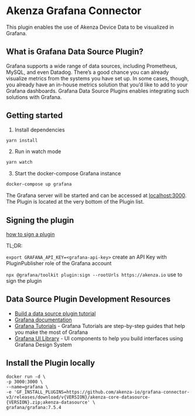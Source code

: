 # Akenza Grafana Connector

This plugin enables the use of Akenza Device Data to be visualized in Grafana.

## What is Grafana Data Source Plugin?

Grafana supports a wide range of data sources, including Prometheus, MySQL, and even Datadog. There’s a good chance you can already visualize metrics from the systems you have set up. In some cases, though, you already have an in-house metrics solution that you’d like to add to your Grafana dashboards. Grafana Data Source Plugins enables integrating such solutions with Grafana.

## Getting started

1. Install dependencies
```BASH
yarn install
```
2. Run in watch mode
```BASH
yarn watch
```
3. Start the docker-compose Grafana instance
```BASH
docker-compose up grafana
```
The Grafana server will be started and can be accessed at [localhost:3000](). The Plugin is located at the very bottom of the Plugin list.

## Signing the plugin

[how to sign a plugin](https://grafana.com/docs/grafana/latest/developers/plugins/sign-a-plugin/)

TL;DR:

```export GRAFANA_API_KEY=<grafana-api-key>``` create an API Key with PluginPublisher role of the Grafana account 

```npx @grafana/toolkit plugin:sign --rootUrls https://akenza.io``` use to sign the plugin

## Data Source Plugin Development Resources
- [Build a data source plugin tutorial](https://grafana.com/tutorials/build-a-data-source-plugin)
- [Grafana documentation](https://grafana.com/docs/)
- [Grafana Tutorials](https://grafana.com/tutorials/) - Grafana Tutorials are step-by-step guides that help you make the most of Grafana
- [Grafana UI Library](https://developers.grafana.com/ui) - UI components to help you build interfaces using Grafana Design System

## Install the Plugin locally

```
docker run -d \
-p 3000:3000 \
--name=grafana \
-e 'GF_INSTALL_PLUGINS=https://github.com/akenza-io/grafana-connector-v3/releases/download/v{VERSION}/akenza-core-datasource-{VERSION}.zip;akenza-datasource' \
grafana/grafana:7.5.4
```
